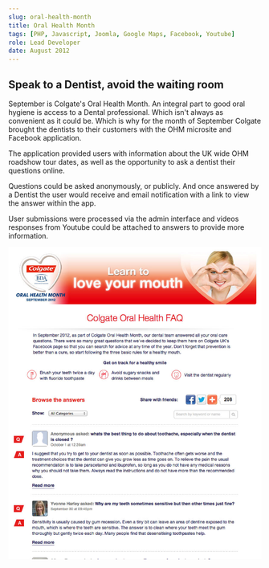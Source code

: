 ```yaml
---
slug: oral-health-month
title: Oral Health Month
tags: [PHP, Javascript, Joomla, Google Maps, Facebook, Youtube]
role: Lead Developer
date: August 2012
---
```


## Speak to a Dentist, avoid the waiting room

September is Colgate's Oral Health Month. An integral part to good oral hygiene is access to a Dental professional. Which isn't always as convenient as it could be. Which is why for the month of September Colgate brought the dentists to their customers with the OHM microsite and Facebook application.

The application provided users with information about the UK wide OHM roadshow tour dates, as well as the opportunity to ask a dentist their questions online.

Questions could be asked anonymously, or publicly. And once answered by a Dentist the user would receive and email notification with a link to view the answer within the app.

User submissions were processed via the admin interface and videos responses from Youtube could be attached to answers to provide more information.

![alt text](facebook.jpg "Screenshot")
